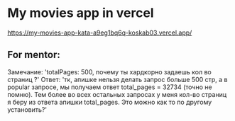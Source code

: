 # My movies app in vercel

https://my-movies-app-kata-a9eg1bq6q-koskab03.vercel.app/

## For mentor:

Замечание: 'totalPages: 500, почему ты хардкорно задаешь кол во страниц ?' 
Ответ: 'тк, апишке нельзя делать запрос больше 500 стр, а в popular запросе, мы получаем ответ total_pages = 32734 (точно не помню). Тем более во всех остальных запросах у меня кол-во страниц я беру из ответа апишки total_pages. Это можно как то по другому установить?'

